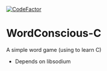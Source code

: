 [![CodeFactor](https://www.codefactor.io/repository/github/vallieremagic/wordconscious-c/badge/master)](https://www.codefactor.io/repository/github/vallieremagic/wordconscious-c/overview/master)
# WordConscious-C
A simple word game (using to learn C)
- Depends on libsodium
